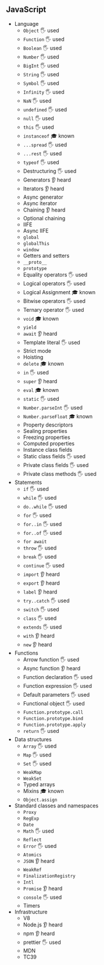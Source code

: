 ## JavaScript

- Language
  - `Object` 🖐️ used
  - `Function` 🖐️ used
  - `Boolean` 🖐️ used
  - `Number` 🖐️ used
  - `BigInt` 🖐️ used
  - `String` 🖐️ used
  - `Symbol` 🖐️ used
  - `Infinity` 🖐️ used
  - `NaN` 🖐️ used
  - `undefined` 🖐️ used
  - `null` 🖐️ used
  - `this` 🖐️ used
  - `instanceof` 🎓 known
  - `...spread` 🖐️ used
  - `...rest` 🖐️ used
  - `typeof` 🖐️ used
  - Destructuring 🖐️ used
  - Generators 👂 heard
  - Iterators 👂 heard
  - Async generator
  - Async iterator
  - Chaining 👂 heard
  - Optional chaining
  - IIFE
  - Async IIFE
  - `global` 
  - `globalThis` 
  - `window`
  - Getters and setters
  - `__proto__`
  - `prototype`
  - Equality operators 🖐️ used
  - Logical operators 🖐️ used
  - Logical Assignment 🎓 known
  - Bitwise operators 🖐️ used
  - Ternary operator 🖐️ used
  - `void` 🎓 known
  - `yield`
  - `await` 👂 heard
  - Template literal 🖐️ used
  - Strict mode
  - Hoisting
  - `delete` 🎓 known
  - `in` 🖐️ used
  - `super` 👂 heard
  - `eval` 🎓 known
  - `static` 🖐️ used
  - `Number.parseInt` 🖐️ used
  - `Number.parseFloat` 🎓 known
  - Property descriptors
  - Sealing properties
  - Freezing properties
  - Computed properties
  - Instance class fields
  - Static class fields 🖐️ used
  - Private class fields 🖐️ used
  - Private class methods 🖐️ used
- Statements
  - `if` 🖐️ used
  - `while` 🖐️ used
  - `do..while` 🖐️ used
  - `for` 🖐️ used
  - `for..in` 🖐️ used
  - `for..of` 🖐️ used
  - `for await`
  - `throw` 🖐️ used
  - `break` 🖐️ used
  - `continue` 🖐️ used
  - `import` 👂 heard
  - `export` 👂 heard
  - `label` 👂 heard
  - `try..catch` 🖐️ used
  - `switch` 🖐️ used
  - `class` 🖐️ used
  - `extends` 🖐️ used
  - `with` 👂 heard
  - `new` 👂 heard
- Functions
  - Arrow function  🖐️ used
  - Async function 👂 heard
  - Function declaration 🖐️ used
  - Function expression 🖐️ used
  - Default parameters 🖐️ used
  - Functional object 🖐️ used
  - `Function.prototype.call`
  - `Function.prototype.bind`
  - `Function.prototype.apply`
  - `return` 🖐️ used
- Data structures
  - `Array` 🖐️ used
  - `Map` 🖐️ used
  - `Set` 🖐️ used
  - `WeakMap`
  - `WeakSet`
  - Typed arrays
  - Mixins 🎓 known
  - `Object.assign`
- Standard classes and namespaces
  - `Proxy`
  - `RegExp`
  - `Date`
  - `Math` 🖐️ used
  - `Reflect`
  - `Error` 🖐️ used
  - `Atomics`
  - `JSON` 👂 heard
  - `WeakRef`
  - `FinalizationRegistry`
  - `Intl`
  - `Promise` 👂 heard
  - `console` 🖐️ used
  - Timers
- Infrastructure
  - V8
  - Node.js 👂 heard
  - npm 👂 heard
  - prettier 🖐️ used
  - MDN
  - TC39
